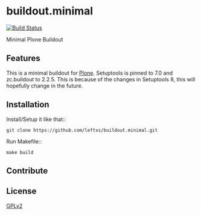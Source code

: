 buildout.minimal
================

[![Build Status](https://drone.io/github.com/leftxs/buildout.minimal/status.png)](https://drone.io/github.com/leftxs/buildout.minimal/latest)

Minimal Plone Buildout

Features
--------

This is a minimal buildout for [Plone](https://plone.com). Setuptools is pinned to 7.0 and zc.buildout to 2.2.5. This is because of the changes in Setuptools 8, this will hopefully change in the future.

Installation
------------

Install/Setup it like that::

    git clone https://github.com/leftxs/buildout.minimal.git

Run Makefile::

    make build


Contribute
----------


License
-------

[GPLv2](https://www.gnu.org/licenses/gpl-2.0.html)
